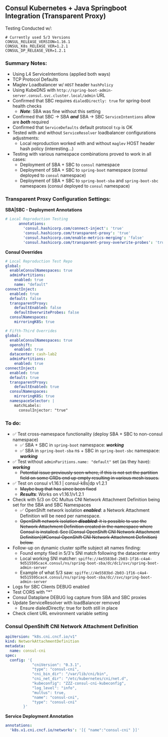 ## Consul Kubernetes + Java Springboot Integration (Transparent Proxy)

Testing Conducted w/:

```shell
# Currently used 5/3 Versions
CONSUL_RELEASE_VERSION=1.16.1
CONSUL_K8s_RELEASE_VER=1.2.1
CONSUL_DP_RELEASE_VER=1.2.1
```

### Summary Notes:

* Using L4 ServiceIntentions (applied both ways)
* TCP Protocol Defaults
* Maglev Loadbalancer w/ `HOST` header `hashPolicy`
* Using KubeDNS with `http://spring-boot-admin-server.consul.svc.cluster.local/admin` URL
* Confirmed that SBC requires `dialedDirectly: true` for spring-boot health checks
  * **_Note_**: SBA was fine without this setting
* Confirmed that SBC -> SBA **_and_** SBA -> SBC `ServiceIntentions` allow are **_both_** required
* Confirmed that `ServiceDefaults` default protocol `tcp` is OK
* Tested with and without `ServiceResolver` loadbalancer configurations adjustments:
  * Local reproduction worked with and without `maglev` HOST header hash policy (interesting...)
* Testing with various namespace combinations proved to work in all cases:
  * Deployment of SBA + SBC to `consul` namespace
  * Deployment of SBA + SBC to `spring-boot` namespace (consul deployed to `consul` namespace)
  * Deployment of SBA + SBC to `spring-boot-sba` and `spring-boot-sbc` namespaces (consul deployed to `consul` namespace)

### Transparent Proxy Configuration Settings:

**SBA|SBC - Deployment Annotations**

```yaml
# Local Reproduction Testing
      annotations:
        'consul.hashicorp.com/connect-inject': 'true'
        'consul.hashicorp.com/transparent-proxy': 'true'
        'consul.hashicorp.com/enable-metrics-merging': 'false'
        'consul.hashicorp.com/transparent-proxy-overwrite-probes': 'true'
```

**Consul Overrides**

```yaml
# Local Reproduction Test Repo
global:
  enableConsulNamespaces: true
  adminPartitions:
    enabled: true
    name: "default"
connectInject:
  enabled: true
  default: false
  transparentProxy:
    defaultEnabled: false
    defaultOverwriteProbes: false
  consulNamespaces:
    mirroringK8S: true
```


```yaml
# Fifth-Third Overrides
global:
  enableConsulNamespaces: true
  openshift:
    enabled: true
  datacenter: cash-lab2
  adminPartitions:
    enabled: true
connectInject:
  enabled: true
  default: true
  transparentProxy:
    defaultEnabled: true
  consulNamespaces:
    mirroringK8S: true
  namespaceSelector: |
    matchLabels:
      consulInjector: "true"
```

### To do:

* ✅ Test cross-namespace functionality (deploy SBA + SBC to non-consul namespace)
  * ✅ SBA + SBC in `spring-boot` namespace: **_working_**
  * ✅ SBA in `spring-boot-sba` ns + SBC in `spring-boot-sbc` namespace:  **_working_**
* ✅ Test without `adminParitions.name: "default"` set (as they have): **_working_**
  * ~~Potential issue previously seen where, if this is not set the partition field on some
    CRDs end up empty resulting in various mesh issues.~~
* ✅ Test on consul v1.16.1 | consul-k8s|dp v1.2.1
  * ~~Maybe bug that has since been fixed~~ 
  * **_Results_**: Works on v1.16.1/v1.2.1
* Check with 5/3 on OC Multus CNI Network Attachment Definition being set for the SBA and SBC Namespaces 
  * ✅ OpenShift network isolation **_enabled_**: a Network Attachment Definition will be need per namespace. 
  * ~~OpenShift network isolation **_disabled_**: it is possible to use the Network Attachment Definition created in the namespace 
    where Consul is installed. See [Consul OpenShift CNI Network Attachment Definition](#Consul OpenShift CNI Network Attachment Definition) below.~~
* Follow-up on dynamic cluster spiffe subject alt names finding:
  * Found empty filed in 5/3's SNI match following the datacenter entry
  * Local working SNI matcher: `spiffe://4e5583bd-2b03-1f16-c4a4-9d515595cac4.consul/ns/spring-boot-sba/dc/dc1/svc/spring-boot-admin-server`
  * Example of what 5/3 saw: `spiffe://4e5583bd-2b03-1f16-c4a4-9d515595cac4.consul/ns/spring-boot-sba/dc//svc/spring-boot-admin-server`
* Logs for SBC Clients DEBUG enabled
* Test CORS with "*"
* Consul Dataplane DEBUG log capture from SBA and SBC proxies
* Update ServiceResolver with loadBalancer removed
  * Ensure dialedDirectly: true for both still in place
* Check client URL environment variable setting


### Consul OpenShift CNI Network Attachment Definition

```yaml
apiVersion: "k8s.cni.cncf.io/v1"
kind: NetworkAttachmentDefinition
metadata:
  name: consul-cni
spec:
  config: '{
            "cniVersion": "0.3.1",
            "type": "consul-cni",
            "cni_bin_dir": "/var/lib/cni/bin",
            "cni_net_dir": "/etc/kubernetes/cni/net.d",
            "kubeconfig": "ZZZ-consul-cni-kubeconfig",
            "log_level": "info",
            "multus": true,
            "name": "consul-cni",
            "type": "consul-cni"
        }'
```

**Service Deployment Annotation**

```yaml
annotations:
  'k8s.v1.cni.cncf.io/networks': '[{ "name":"consul-cni" }]'
```